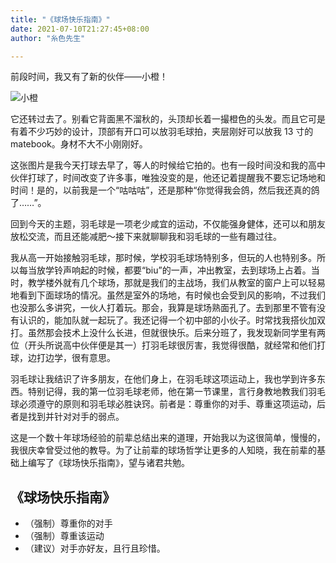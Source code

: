 ```yaml
---
title: "《球场快乐指南》"
date: 2021-07-10T21:27:45+08:00
author: "糸色先生"

---
```


前段时间，我又有了新的伙伴——小橙！

![小橙](https://cdn.jsdelivr.net/gh/lzxqaq/jsdelivr@master/image/2021-7-10/3.jpg)

它还转过去了。别看它背面黑不溜秋的，头顶却长着一撮橙色的头发。而且它可是有着不少巧妙的设计，顶部有开口可以放羽毛球拍，夹层刚好可以放我 13 寸的 matebook。身材不大不小刚刚好。

这张图片是我今天打球去早了，等人的时候给它拍的。也有一段时间没和我的高中伙伴打球了，时间改变了许多事，唯独没变的是，他还记着提醒我不要忘记场地和时间！是的，以前我是一个“咕咕咕”，还是那种“你觉得我会鸽，然后我还真的鸽了……”。

回到今天的主题，羽毛球是一项老少咸宜的运动，不仅能强身健体，还可以和朋友放松交流，而且还能减肥～接下来就聊聊我和羽毛球的一些有趣过往。

我从高一开始接触羽毛球，那时候，学校羽毛球场特别多，但玩的人也特别多。所以每当放学铃声响起的时候，都要“biu”的一声，冲出教室，去到球场上占着。当时，教学楼外就有几个球场，那就是我们的主战场，我们从教室的窗户上可以轻易地看到下面球场的情况。虽然是室外的场地，有时候也会受到风的影响，不过我们也没那么多讲究，一伙人打着玩。那会，我算是球场熟面孔了。去到那里不管有没有认识的，能加队就一起玩了。我还记得一个初中部的小伙子。时常找我搭伙加双打。虽然那会技术上没什么长进，但就很快乐。后来分班了，我发现新同学里有两位（开头所说高中伙伴便是其一）打羽毛球很厉害，我觉得很酷，就经常和他们打球，边打边学，很有意思。

羽毛球让我结识了许多朋友，在他们身上，在羽毛球这项运动上，我也学到许多东西。特别记得，我的第一位羽毛球老师，他在第一节课里，言行身教地教我们羽毛球必须遵守的原则和羽毛球必胜诀窍。前者是：尊重你的对手、尊重这项运动，后者是找到并针对对手的弱点。

这是一个数十年球场经验的前辈总结出来的道理，开始我以为这很简单，慢慢的，我很庆幸曾受过他的教导。为了让前辈的球场哲学让更多的人知晓，我在前辈的基础上编写了《球场快乐指南》，望与诸君共勉。


## 《球场快乐指南》
* （强制）尊重你的对手  
* （强制）尊重该运动  
* （建议）对手亦好友，且行且珍惜。







